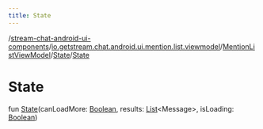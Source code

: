 ```yaml
---
title: State
---
```

/[stream-chat-android-ui-components](../../../index.md)/[io.getstream.chat.android.ui.mention.list.viewmodel](../../index.md)/[MentionListViewModel](../index.md)/[State](index.md)/[State](State.md)  
  
  
  
# State  
fun [State](State.md)(canLoadMore: [Boolean](https://kotlinlang.org/api/latest/jvm/stdlib/kotlin/-boolean/index.html), results: [List](https://kotlinlang.org/api/latest/jvm/stdlib/kotlin.collections/-list/index.html)&lt;Message&gt;, isLoading: [Boolean](https://kotlinlang.org/api/latest/jvm/stdlib/kotlin/-boolean/index.html))
